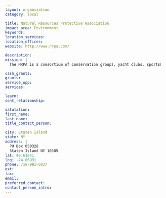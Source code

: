 ```yaml
---
layout: organization
category: local

title: Natural Resources Protective Association
impact_area: Environment
keywords: 
location_services: 
location_offices: 
website: http://www.nrpa.com/

description: 
mission: |
  The NRPA is a consortium of conservation groups, yacht clubs, sportsmen clubs, environmental groups and concerned citizens dedicated to the protection of the marine environment of Raritan Bay, and  Lower New York Harbor. Keeps constant vigilance on the proposed Dredged Material Management Plan of the Army Corps of Engineers to construct large toxic "containment islands" and fill "Borrow Pits" with toxic dredge spoils from the dredging of Newark Bay, home of the worst corporate polluters in the history of our nation. Battles against the dumping of toxic chemicals by large chemical corporations into the bay. The NRPA has fought against mechanical dredging for clams and oysters; worked for beach replenishment, jetties, fishing piers, public access, to stop pollution ,and a host of other environmental concerns effecting Lower New York Harbor, Raritan Bay, and the New York Bight.

cash_grants: 
grants: 
service_opp: 
services: 

learn: 
cont_relationship: 

salutation: 
first_name: 
last_name: 
title_contact_person: 

city: Staten Island
state: NY
address: |
  PO Box 050328  
  Staten Island NY 10305
lat: 40.61841
lng: -74.06931
phone: 718-981-6037
ext: 
fax: 
email: 
preferred_contact: 
contact_person_intro: 
---
```

